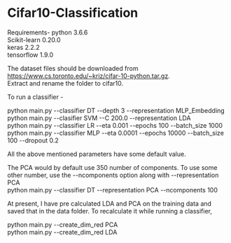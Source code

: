 # Cifar10-Classification
Requirements- 
python 3.6.6 \
Scikit-learn 0.20.0 \
keras 2.2.2 \
tensorflow 1.9.0

The dataset files should be downloaded from https://www.cs.toronto.edu/~kriz/cifar-10-python.tar.gz. \
Extract and rename the folder to cifar10. 

To run a classifier -

python main.py --classifier DT --depth 3 --representation MLP_Embedding \
python main.py --clasifier SVM --C 200.0 --representation LDA \
python main.py --classifier LR --eta 0.001 --epochs 100 --batch_size 1000 \
python main.py --classifier MLP --eta 0.0001 --epochs 10000 --batch_size 100 --dropout 0.2

All the above mentioned parameters have some default value.

The PCA would by default use 350 number of components. To use some other number, use the --ncomponents option along with --representation PCA \
python main.py --classifier DT --representation PCA --ncomponents 100 

At present, I have pre calculated LDA and PCA on the training data and saved that in the data folder. 
To recalculate it while running a classifier, 

python main.py --create_dim_red PCA\
python main.py --create_dim_red LDA
